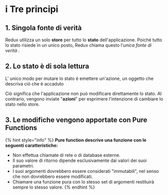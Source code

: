# i Tre principi

## **1. Singola fonte di verità**

Redux utilizza un solo **store** per tutto lo **stato** dell'applicazione. Poiché tutto lo stato risiede in un unico posto, Redux chiama questo l'_unica fonte di verità_ .

## **2. Lo stato è di sola lettura**

L' unico modo per mutare lo stato è emettere un'azione, un oggetto che descriva ciò che è accaduto

Ciò significa che l'applicazione non può modificare direttamente lo stato. Al contrario, vengono inviate "**azioni**" per esprimere l'intenzione di cambiare lo stato nello store.

## **3. Le modifiche vengono apportate con Pure Functions**



{% hint style="info" %}
**Pure function descrive una funzione con le seguenti caratteristiche:**

* Non effettua chiamate di rete o di database esterne.
* Il suo valore di ritorno dipende esclusivamente dai valori dei suoi parametri.
* I suoi argomenti dovrebbero essere considerati "immutabili", nel senso che non dovrebbero essere modificati.
* Chiamare una funzione pura con lo stesso set di argomenti restituirà sempre lo stesso valore.
{% endhint %}

